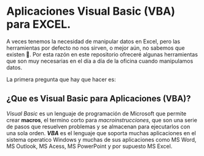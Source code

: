# Aplicaciones Visual Basic (VBA) para EXCEL.



A veces tenemos la necesidad de manipular datos en Excel, pero las herramientas por defecto no nos sirven, o mejor aún, no sabemos que existen  :see_no_evil:.
Por esta razón en este repositorio ofreceré algunas herramientas que son muy necesarias en el día a día de la oficina cuando manipulamos datos.

La primera pregunta que hay que hacer es:

## ¿Que es Visual Basic para Aplicaciones (VBA)?

*Visual Basic* es un lenguaje de programación de Microsoft que permite crear **macros**, el termino corto para *macroinstrucciones*, que son una serie de pasos que resuelven problemas y se almacenan para ejecutarlos con una sola orden. ***VBA*** es el lenguaje que soporta muchas aplicaciones en el sistema operatico Windows y muchas de sus aplicaciones como MS Word, MS Outlook, MS Acess, MS PowerPoint y por supuesto MS Excel.